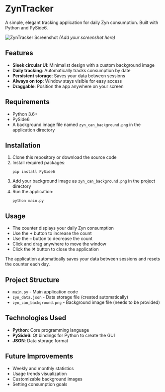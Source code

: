 # ZynTracker

A simple, elegant tracking application for daily Zyn consumption. Built with Python and PySide6.

![ZynTracker Screenshot](screenshots/zyn-tracker-screenshot.png)
*(Add your screenshot here)*

## Features

- **Sleek circular UI**: Minimalist design with a custom background image
- **Daily tracking**: Automatically tracks consumption by date
- **Persistent storage**: Saves your data between sessions
- **Always on top**: Window stays visible for easy access
- **Draggable**: Position the app anywhere on your screen

## Requirements

- Python 3.6+
- PySide6
- A background image file named `zyn_can_background.png` in the application directory

## Installation

1. Clone this repository or download the source code
2. Install required packages:
   ```
   pip install PySide6
   ```
3. Add your background image as `zyn_can_background.png` in the project directory
4. Run the application:
   ```
   python main.py
   ```

## Usage

- The counter displays your daily Zyn consumption
- Use the **+** button to increase the count
- Use the **–** button to decrease the count
- Click and drag anywhere to move the window
- Click the **✕** button to close the application

The application automatically saves your data between sessions and resets the counter each day.

## Project Structure

- `main.py` - Main application code
- `zyn_data.json` - Data storage file (created automatically)
- `zyn_can_background.png` - Background image file (needs to be provided)

## Technologies Used

- **Python**: Core programming language
- **PySide6**: Qt bindings for Python to create the GUI
- **JSON**: Data storage format

## Future Improvements

- Weekly and monthly statistics
- Usage trends visualization
- Customizable background images
- Setting consumption goals

